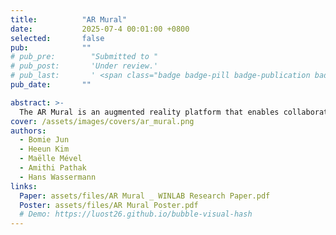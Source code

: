 ```yaml
---
title:          "AR Mural"
date:           2025-07-4 00:01:00 +0800
selected:       false
pub:            ""
# pub_pre:        "Submitted to "
# pub_post:       'Under review.'
# pub_last:       ' <span class="badge badge-pill badge-publication badge-success">Spotlight</span>'
pub_date:       ""

abstract: >-
  The AR Mural is an augmented reality platform that enables collaborative 2D and 3D artistic creation in real-world environments. Built using Unity and deployed to the Microsoft HoloLens 2, the system integrates gesture-based input, real-time avatar tracking, and multi-user functionality to support remote co-creation. Tools such as brushes, shape creators, and object manipulators are accessed through natural hand gestures, and player motion is tracked using a RealSense depth camera and YOLO-based skeletal detection, with pose data transmitted through an MQTT protocol to synchronize avatar movement across devices. The AR Mural bridges the gap between digital design and spatial creativity, offering a novel interface for immersive, collaborative art in augmented reality.
cover: /assets/images/covers/ar_mural.png
authors:
  - Bomie Jun
  - Heeun Kim
  - Maëlle Mével
  - Amithi Pathak
  - Hans Wassermann
links: 
  Paper: assets/files/AR Mural _ WINLAB Research Paper.pdf
  Poster: assets/files/AR Mural Poster.pdf
  # Demo: https://luost26.github.io/bubble-visual-hash
---
```

